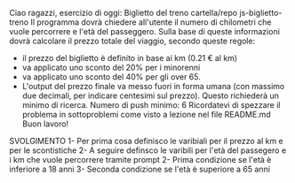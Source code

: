 Ciao ragazzi,
esercizio di oggi: Biglietto del treno
cartella/repo js-biglietto-treno
Il programma dovrà chiedere all'utente il numero di chilometri che vuole percorrere e l'età del passeggero. Sulla base di queste informazioni dovrà calcolare il prezzo totale del viaggio, secondo queste regole:

- il prezzo del biglietto è definito in base ai km (0.21 € al km)
- va applicato uno sconto del 20% per i minorenni
- va applicato uno sconto del 40% per gli over 65.
- L'output del prezzo finale va messo fuori in forma umana (con massimo due decimali, per indicare centesimi sul prezzo). Questo richiederà un minimo di ricerca.
  Numero di push minimo: 6
  Ricordatevi di spezzare il problema in sottoproblemi come visto a lezione nel file README.md
  Buon lavoro!

SVOLGIMENTO
1- Per prima cosa definisco le varibiali per il prezzo al km e per le scontistiche
2- A seguire definsco le varibili per l'età del passegero e i km che vuole percorrere tramite prompt
2- Prima condizione se l'età è inferiore a 18 anni
3- Seconda condizione se l'età è superiore a 65 anni
